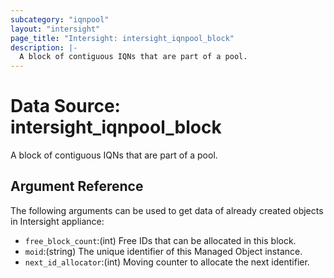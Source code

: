 ```yaml
---
subcategory: "iqnpool"
layout: "intersight"
page_title: "Intersight: intersight_iqnpool_block"
description: |-
  A block of contiguous IQNs that are part of a pool.
---
```


# Data Source: intersight_iqnpool_block
A block of contiguous IQNs that are part of a pool.
## Argument Reference
The following arguments can be used to get data of already created objects in Intersight appliance:
* `free_block_count`:(int) Free IDs that can be allocated in this block. 
* `moid`:(string) The unique identifier of this Managed Object instance. 
* `next_id_allocator`:(int) Moving counter to allocate the next identifier. 
